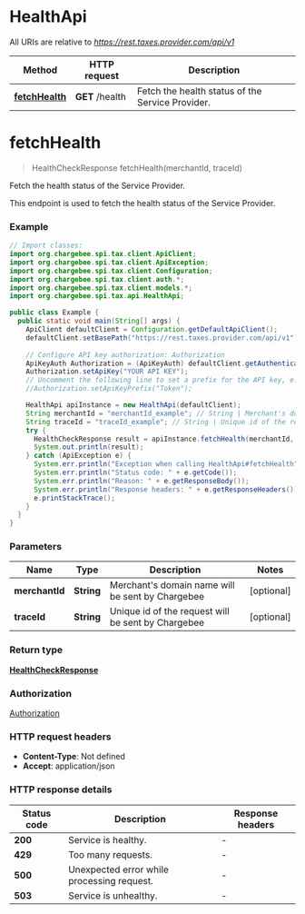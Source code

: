 # HealthApi

All URIs are relative to *https://rest.taxes.provider.com/api/v1*

| Method | HTTP request | Description |
|------------- | ------------- | -------------|
| [**fetchHealth**](HealthApi.md#fetchHealth) | **GET** /health | Fetch the health status of the Service Provider. |


<a id="fetchHealth"></a>
# **fetchHealth**
> HealthCheckResponse fetchHealth(merchantId, traceId)

Fetch the health status of the Service Provider.

This endpoint is used to fetch the health status of the Service Provider.

### Example
```java
// Import classes:
import org.chargebee.spi.tax.client.ApiClient;
import org.chargebee.spi.tax.client.ApiException;
import org.chargebee.spi.tax.client.Configuration;
import org.chargebee.spi.tax.client.auth.*;
import org.chargebee.spi.tax.client.models.*;
import org.chargebee.spi.tax.api.HealthApi;

public class Example {
  public static void main(String[] args) {
    ApiClient defaultClient = Configuration.getDefaultApiClient();
    defaultClient.setBasePath("https://rest.taxes.provider.com/api/v1");
    
    // Configure API key authorization: Authorization
    ApiKeyAuth Authorization = (ApiKeyAuth) defaultClient.getAuthentication("Authorization");
    Authorization.setApiKey("YOUR API KEY");
    // Uncomment the following line to set a prefix for the API key, e.g. "Token" (defaults to null)
    //Authorization.setApiKeyPrefix("Token");

    HealthApi apiInstance = new HealthApi(defaultClient);
    String merchantId = "merchantId_example"; // String | Merchant's domain name will be sent by Chargebee
    String traceId = "traceId_example"; // String | Unique id of the request will be sent by Chargebee
    try {
      HealthCheckResponse result = apiInstance.fetchHealth(merchantId, traceId);
      System.out.println(result);
    } catch (ApiException e) {
      System.err.println("Exception when calling HealthApi#fetchHealth");
      System.err.println("Status code: " + e.getCode());
      System.err.println("Reason: " + e.getResponseBody());
      System.err.println("Response headers: " + e.getResponseHeaders());
      e.printStackTrace();
    }
  }
}
```

### Parameters

| Name | Type | Description  | Notes |
|------------- | ------------- | ------------- | -------------|
| **merchantId** | **String**| Merchant&#39;s domain name will be sent by Chargebee | [optional] |
| **traceId** | **String**| Unique id of the request will be sent by Chargebee | [optional] |

### Return type

[**HealthCheckResponse**](HealthCheckResponse.md)

### Authorization

[Authorization](../README.md#Authorization)

### HTTP request headers

 - **Content-Type**: Not defined
 - **Accept**: application/json

### HTTP response details
| Status code | Description | Response headers |
|-------------|-------------|------------------|
| **200** | Service is healthy. |  -  |
| **429** | Too many requests. |  -  |
| **500** | Unexpected error while processing request. |  -  |
| **503** | Service is unhealthy. |  -  |

